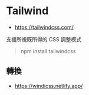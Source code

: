 # Tailwind

* https://tailwindcss.com/

支援所視既所得的 CSS 調整模式

> npm install tailwindcss

## 轉換

* https://windicss.netlify.app/